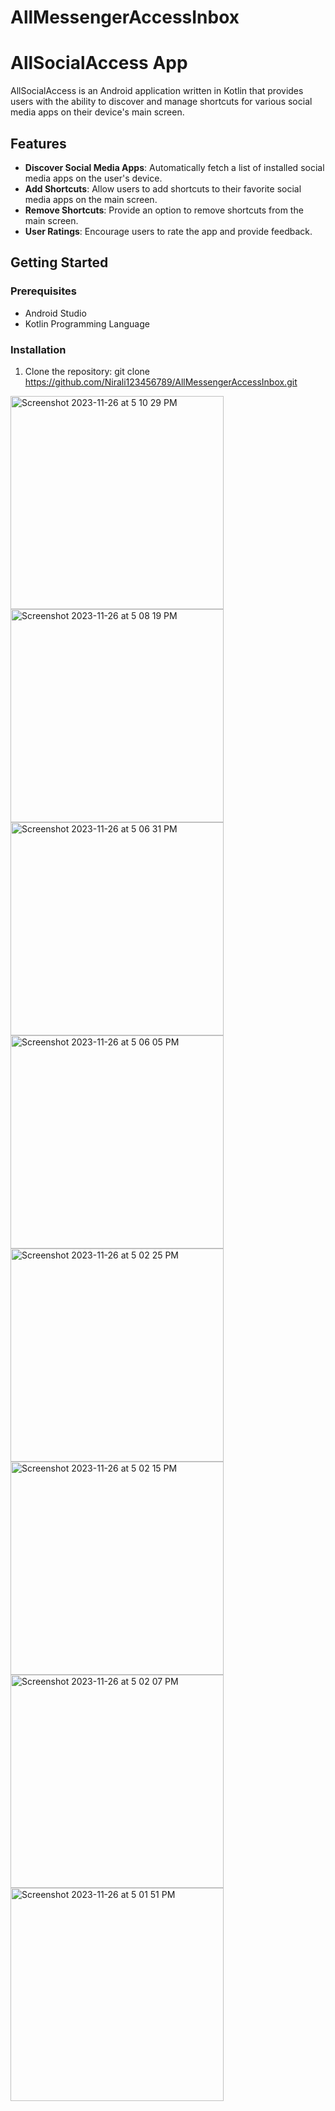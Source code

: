 # AllMessengerAccessInbox

# AllSocialAccess App

AllSocialAccess is an Android application written in Kotlin that provides users with the ability to discover and manage shortcuts for various social media apps on their device's main screen.

## Features

- **Discover Social Media Apps**: Automatically fetch a list of installed social media apps on the user's device.
- **Add Shortcuts**: Allow users to add shortcuts to their favorite social media apps on the main screen.
- **Remove Shortcuts**: Provide an option to remove shortcuts from the main screen.
- **User Ratings**: Encourage users to rate the app and provide feedback.



## Getting Started

### Prerequisites

- Android Studio
- Kotlin Programming Language

### Installation
1. Clone the repository:
   git clone https://github.com/Nirali123456789/AllMessengerAccessInbox.git




<img width="341" alt="Screenshot 2023-11-26 at 5 10 29 PM" src="https://github.com/Nirali123456789/AllMessengerAccessInbox/assets/90322848/bfc2c903-1651-40de-8c9b-50753aa9db5c">
<img width="341" alt="Screenshot 2023-11-26 at 5 08 19 PM" src="https://github.com/Nirali123456789/AllMessengerAccessInbox/assets/90322848/c2d82463-80d1-4cb9-98fc-19ec50affc07">
<img width="341" alt="Screenshot 2023-11-26 at 5 06 31 PM" src="https://github.com/Nirali123456789/AllMessengerAccessInbox/assets/90322848/de46e67c-05d6-4635-8e17-ca8337c2872a">
<img width="341" alt="Screenshot 2023-11-26 at 5 06 05 PM" src="https://github.com/Nirali123456789/AllMessengerAccessInbox/assets/90322848/30253ecc-586b-475a-8a63-645fdc7084ce">
<img width="341" alt="Screenshot 2023-11-26 at 5 02 25 PM" src="https://github.com/Nirali123456789/AllMessengerAccessInbox/assets/90322848/ef73190b-e990-4382-8c8a-80811ee91a63">
<img width="341" alt="Screenshot 2023-11-26 at 5 02 15 PM" src="https://github.com/Nirali123456789/AllMessengerAccessInbox/assets/90322848/7b759e9e-fc3a-4fa9-9bb3-dfd23319fa1e">
<img width="341" alt="Screenshot 2023-11-26 at 5 02 07 PM" src="https://github.com/Nirali123456789/AllMessengerAccessInbox/assets/90322848/4befbc9e-861d-484e-a6f0-a2d1db5824f2">
<img width="341" alt="Screenshot 2023-11-26 at 5 01 51 PM" src="https://github.com/Nirali123456789/AllMessengerAccessInbox/assets/90322848/ca6a4823-eacf-4e7a-a392-048e2c4a87c5">




   
   
